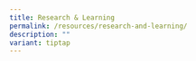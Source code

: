```yaml
---
title: Research & Learning
permalink: /resources/research-and-learning/
description: ""
variant: tiptap
---
```

<p></p><p></p>
